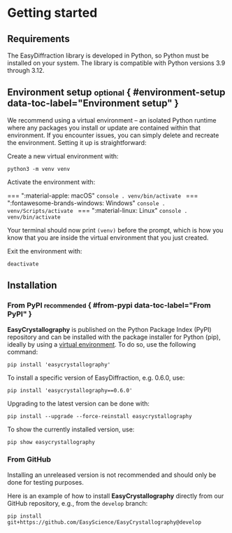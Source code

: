 # Getting started

## Requirements

The EasyDiffraction library is developed in Python, so Python must be installed
on your system. The library is compatible with Python versions 3.9 through 3.12.

## Environment setup <small>optional</small> { #environment-setup data-toc-label="Environment setup" }

We recommend using a virtual environment – an isolated Python runtime where any
packages you install or update are contained within that environment. If you
encounter issues, you can simply delete and recreate the environment. Setting it
up is straightforward:

Create a new virtual environment with:

```console
python3 -m venv venv
```

<!-- prettier-ignore-start -->
Activate the environment with:

=== ":material-apple: macOS"
    ```console
    . venv/bin/activate
    ```
=== ":fontawesome-brands-windows: Windows"
    ```console
    . venv/Scripts/activate
    ```
=== ":material-linux: Linux"
    ```console
    . venv/bin/activate
    ```
<!-- prettier-ignore-end -->

Your terminal should now print `(venv)` before the prompt, which is how you know
that you are inside the virtual environment that you just created.

Exit the environment with:

```console
deactivate
```

## Installation

### From PyPI <small>recommended</small> { #from-pypi data-toc-label="From PyPI" }

**EasyCrystallography** is published on the Python Package Index (PyPI)
repository and can be installed with the package installer for Python (pip),
ideally by using a [virtual environment](#environment-setup). To do so, use the
following command:

```console
pip install 'easycrystallography'
```

To install a specific version of EasyDiffraction, e.g. 0.6.0, use:

```console
pip install 'easycrystallography==0.6.0'
```

Upgrading to the latest version can be done with:

```console
pip install --upgrade --force-reinstall easycrystallography
```

To show the currently installed version, use:

```console
pip show easycrystallography
```

### From GitHub

Installing an unreleased version is not recommended and should only be done for
testing purposes.

Here is an example of how to install **EasyCrystallography** directly from our
GitHub repository, e.g., from the `develop` branch:

```console
pip install git+https://github.com/EasyScience/EasyCrystallography@develop
```
